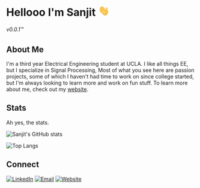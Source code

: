 # Hellooo I'm Sanjit <img src="https://raw.githubusercontent.com/danBamikiya/danBamikiya/main/wave.gif" width="30"> 
###### v0.0.1™️

## About Me
I'm a third year Electrical Engineering student at UCLA. I like all things EE, but I specialize in Signal Processing, Most of what you see here are passion projects, some of which I haven't had time to work on since college started, but I'm always looking to learn more and work on fun stuff. To learn more about me, check out my [website](https://sanjitsarda.com/).

## Stats
Ah yes, the stats.

![Sanjit's GitHub stats](https://github-readme-stats.vercel.app/api?username=Sanjit1&show_icons=true&theme=cobalt)

![Top Langs](https://github-readme-stats.vercel.app/api/top-langs/?username=Sanjit1&theme=cobalt)

## Connect
[![LinkedIn](https://img.shields.io/badge/LinkedIn-0077B5?style=flat-square&logo=linkedin&logoColor=white)](https://www.linkedin.com/in/sanjitsarda/)
[![Email](https://img.shields.io/badge/Email-D14836?style=flat-square&logo=gmail&logoColor=white)](mailto:sanjitsarda4@gmail.com)
[![Website](https://img.shields.io/badge/Website-FF5722?style=flat-square&logo=google-chrome&logoColor=white)](https://sanjitsarda.com/)
